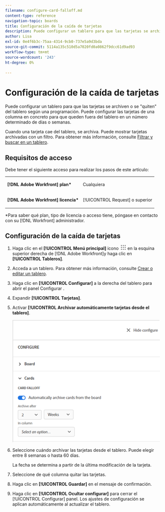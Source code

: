 ```yaml
---
filename: configure-card-falloff.md
content-type: reference
navigation-topic: boards
title: Configuración de la caída de tarjetas
description: Puede configurar un tablero para que las tarjetas se archiven o queden fuera del tablero según una programación.
author: Lisa
exl-id: 0e4f6b3c-75aa-4314-9cb0-737e5a9d3bda
source-git-commit: 5114a135c510d5a7020fd0a0862f9dcc61d9ad93
workflow-type: tm+mt
source-wordcount: '243'
ht-degree: 0%

---
```


# Configuración de la caída de tarjetas

Puede configurar un tablero para que las tarjetas se archiven o se &quot;quiten&quot; del tablero según una programación. Puede configurar las tarjetas de una columna en concreto para que queden fuera del tablero en un número determinado de días o semanas.

Cuando una tarjeta cae del tablero, se archiva. Puede mostrar tarjetas archivadas con un filtro. Para obtener más información, consulte [Filtrar y buscar en un tablero](/help/quicksilver/agile/get-started-with-boards/filter-search-in-board.md).

## Requisitos de acceso

Debe tener el siguiente acceso para realizar los pasos de este artículo:

<table style="table-layout:auto"> 
 <col> 
 </col> 
 <col> 
 </col> 
 <tbody> 
  <tr> 
   <td role="rowheader"><strong>[!DNL Adobe Workfront] plan*</strong></td> 
   <td> <p>Cualquiera</p> </td> 
  </tr> 
  <tr> 
   <td role="rowheader"><strong>[!DNL Adobe Workfront] licencia*</strong></td> 
   <td> <p>[!UICONTROL Request] o superior</p> </td> 
  </tr> 
 </tbody> 
</table>

&#42;Para saber qué plan, tipo de licencia o acceso tiene, póngase en contacto con su [!DNL Workfront] administrador.

## Configuración de la caída de tarjetas

1. Haga clic en el **[!UICONTROL Menú principal]** icono ![Menú principal](assets/main-menu-icon.png) en la esquina superior derecha de [!DNL Adobe Workfront]y haga clic en **[!UICONTROL Tableros]**.
1. Acceda a un tablero. Para obtener más información, consulte [Crear o editar un tablero](../../agile/get-started-with-boards/create-edit-board.md).
1. Haga clic en **[!UICONTROL Configurar]** a la derecha del tablero para abrir el panel Configurar .
1. Expandir **[!UICONTROL Tarjetas]**.
1. Activar **[!UICONTROL Archivar automáticamente tarjetas desde el tablero]**.

   ![Configuración de descarga de tarjeta](assets/card-falloff-switch.png)

1. Seleccione cuándo archivar las tarjetas desde el tablero. Puede elegir entre 8 semanas o hasta 60 días.

   La fecha se determina a partir de la última modificación de la tarjeta.

1. Seleccione de qué columna quitar las tarjetas.
1. Haga clic en **[!UICONTROL Guardar]** en el mensaje de confirmación.
1. Haga clic en **[!UICONTROL Ocultar configurar]** para cerrar el [!UICONTROL Configurar] panel. Los ajustes de configuración se aplican automáticamente al actualizar el tablero.
